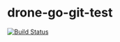 # drone-go-git-test

[![Build Status](https://cloud.drone.io/api/badges/kharloss/drone-go-git-test/status.svg)](https://cloud.drone.io/kharloss/drone-go-git-test)
